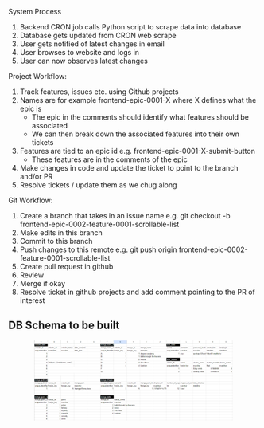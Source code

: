 System Process

1. Backend CRON job calls Python script to scrape data into database
2. Database gets updated from CRON web scrape
3. User gets notified of latest changes in email
4. User browses to website and logs in
5. User can now observes latest changes

Project Workflow:

1. Track features, issues etc. using Github projects
2. Names are for example frontend-epic-0001-X where X defines what the epic is
   - The epic in the comments should identify what features should be associated
   - We can then break down the associated features into their own tickets
3. Features are tied to an epic id e.g. frontend-epic-0001-X-submit-button
   - These features are in the comments of the epic
4. Make changes in code and update the ticket to point to the branch and/or PR
5. Resolve tickets / update them as we chug along

Git Workflow:

1. Create a branch that takes in an issue name e.g. git checkout -b frontend-epic-0002-feature-0001-scrollable-list
2. Make edits in this branch
3. Commit to this branch
4. Push changes to this remote e.g. git push origin frontend-epic-0002-feature-0001-scrollable-list
5. Create pull request in github
6. Review
7. Merge if okay
8. Resolve ticket in github projects and add comment pointing to the PR of interest

## DB Schema to be built

<div align="center">
    <img src="/assets/images/20231222_db_schema_v1.PNG?raw=true" width="400px"</img> 
</div>
